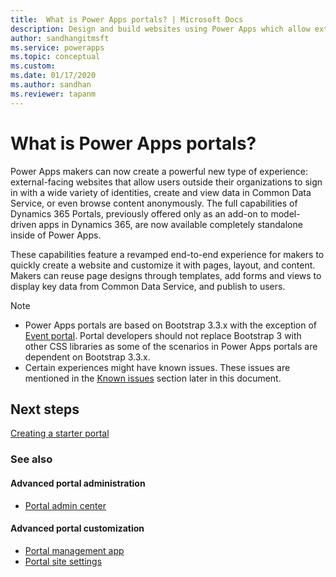 ```yaml
---
title:  What is Power Apps portals? | Microsoft Docs
description: Design and build websites using Power Apps which allow external users to interact with the data stored in the Common Data Service.
author: sandhangitmsft
ms.service: powerapps
ms.topic: conceptual
ms.custom: 
ms.date: 01/17/2020
ms.author: sandhan
ms.reviewer: tapanm
---
```


# What is Power Apps portals?

Power Apps makers can now create a powerful new type of experience: external-facing websites that allow users outside their organizations to sign in with a wide variety of identities, create and view data in Common Data Service, or even browse content anonymously. The full capabilities of Dynamics 365 Portals, previously offered only as an add-on to model-driven apps in Dynamics 365, are now available completely standalone inside of Power Apps.  

These capabilities feature a revamped end-to-end experience for makers to quickly create a website and customize it with pages, layout, and content. Makers can reuse page designs through templates, add forms and views to display key data from Common Data Service, and publish to users.

> [!NOTE]
> - Power Apps portals are based on Bootstrap 3.3.x with the exception of [Event portal](https://docs.microsoft.com/dynamics365/marketing/developer/event-management-web-application). Portal developers should not replace Bootstrap 3 with other CSS libraries as some of the scenarios in Power Apps portals are dependent on Bootstrap 3.3.x.
> - Certain experiences might have known issues. These issues are mentioned in the [Known issues](known-issues.md) section later in this document.  

## Next steps

[Creating a starter portal](create-portal.md)

### See also

#### Advanced portal administration

- [Portal admin center](admin/admin-overview.md)

#### Advanced portal customization

- [Portal management app](configure/configure-portal.md)
- [Portal site settings](configure/configure-site-settings.md)
